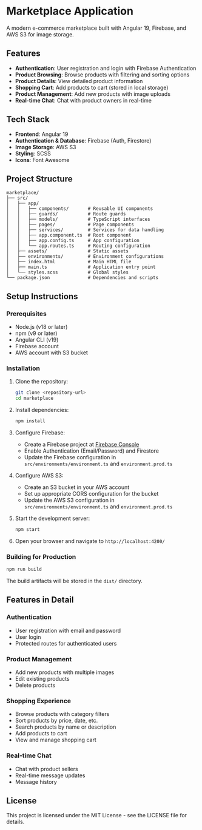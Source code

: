 # Marketplace Application

A modern e-commerce marketplace built with Angular 19, Firebase, and AWS S3 for image storage.

## Features

- **Authentication**: User registration and login with Firebase Authentication
- **Product Browsing**: Browse products with filtering and sorting options
- **Product Details**: View detailed product information
- **Shopping Cart**: Add products to cart (stored in local storage)
- **Product Management**: Add new products with image uploads
- **Real-time Chat**: Chat with product owners in real-time

## Tech Stack

- **Frontend**: Angular 19
- **Authentication & Database**: Firebase (Auth, Firestore)
- **Image Storage**: AWS S3
- **Styling**: SCSS
- **Icons**: Font Awesome

## Project Structure

```
marketplace/
├── src/
│   ├── app/
│   │   ├── components/       # Reusable UI components
│   │   ├── guards/           # Route guards
│   │   ├── models/           # TypeScript interfaces
│   │   ├── pages/            # Page components
│   │   ├── services/         # Services for data handling
│   │   ├── app.component.ts  # Root component
│   │   ├── app.config.ts     # App configuration
│   │   └── app.routes.ts     # Routing configuration
│   ├── assets/               # Static assets
│   ├── environments/         # Environment configurations
│   ├── index.html            # Main HTML file
│   ├── main.ts               # Application entry point
│   └── styles.scss           # Global styles
└── package.json              # Dependencies and scripts
```

## Setup Instructions

### Prerequisites

- Node.js (v18 or later)
- npm (v9 or later)
- Angular CLI (v19)
- Firebase account
- AWS account with S3 bucket

### Installation

1. Clone the repository:
   ```bash
   git clone <repository-url>
   cd marketplace
   ```

2. Install dependencies:
   ```bash
   npm install
   ```

3. Configure Firebase:
   - Create a Firebase project at [Firebase Console](https://console.firebase.google.com/)
   - Enable Authentication (Email/Password) and Firestore
   - Update the Firebase configuration in `src/environments/environment.ts` and `environment.prod.ts`

4. Configure AWS S3:
   - Create an S3 bucket in your AWS account
   - Set up appropriate CORS configuration for the bucket
   - Update the AWS S3 configuration in `src/environments/environment.ts` and `environment.prod.ts`

5. Start the development server:
   ```bash
   npm start
   ```

6. Open your browser and navigate to `http://localhost:4200/`

### Building for Production

```bash
npm run build
```

The build artifacts will be stored in the `dist/` directory.

## Features in Detail

### Authentication

- User registration with email and password
- User login
- Protected routes for authenticated users

### Product Management

- Add new products with multiple images
- Edit existing products
- Delete products

### Shopping Experience

- Browse products with category filters
- Sort products by price, date, etc.
- Search products by name or description
- Add products to cart
- View and manage shopping cart

### Real-time Chat

- Chat with product sellers
- Real-time message updates
- Message history

## License

This project is licensed under the MIT License - see the LICENSE file for details.
